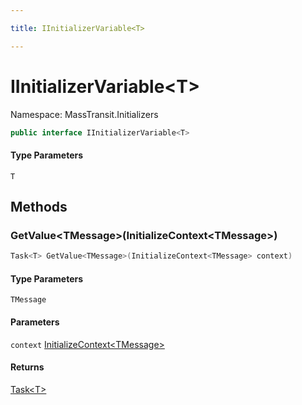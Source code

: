 ```yaml
---

title: IInitializerVariable<T>

---
```


# IInitializerVariable\<T\>

Namespace: MassTransit.Initializers

```csharp
public interface IInitializerVariable<T>
```

#### Type Parameters

`T`<br/>

## Methods

### **GetValue\<TMessage\>(InitializeContext\<TMessage\>)**

```csharp
Task<T> GetValue<TMessage>(InitializeContext<TMessage> context)
```

#### Type Parameters

`TMessage`<br/>

#### Parameters

`context` [InitializeContext\<TMessage\>](../masstransit-initializers/initializecontext-1)<br/>

#### Returns

[Task\<T\>](https://learn.microsoft.com/en-us/dotnet/api/system.threading.tasks.task-1)<br/>

